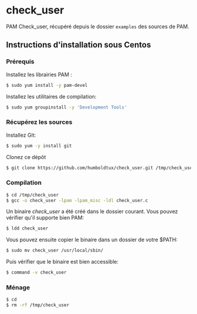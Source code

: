 check_user
==========

PAM Check_user, récupéré depuis le dossier `examples` des sources de PAM.

## Instructions d'installation sous Centos

### Prérequis

Installez les librairies PAM :

``` sh
$ sudo yum install -y pam-devel
```

Installez les utilitaires de compilation:

``` sh
$ sudo yum groupinstall -y 'Development Tools'
```

### Récupérez les sources

Installez Git:

``` sh
$ sudo yum -y install git
```

Clonez ce dépôt

``` sh
$ git clone https://github.com/humboldtux/check_user.git /tmp/check_user
```

### Compilation

``` sh
$ cd /tmp/check_user
$ gcc -o check_user -lpam -lpam_misc -ldl check_user.c
```

Un binaire *check_user* a été créé dans le dossier courant. Vous pouvez vérifier qu'il supporte bien PAM:
``` sh
$ ldd check_user
```

Vous pouvez ensuite copier le binaire dans un dossier de votre $PATH:
``` sh
$ sudo mv check_user /usr/local/sbin/
```

Puis vérifier que le binaire est bien accessible:
``` sh
$ command -v check_user
```

### Ménage

``` sh
$ cd
$ rm -rf /tmp/check_user
```
